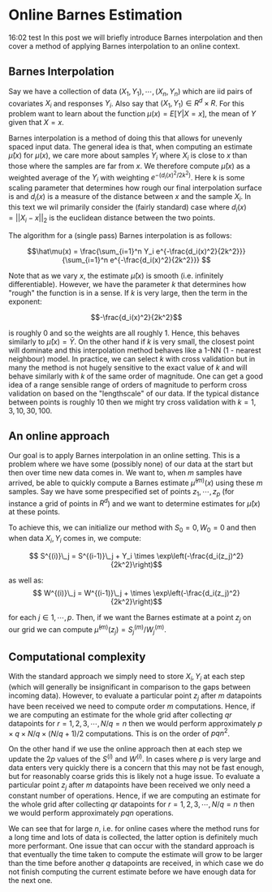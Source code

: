 # Online Barnes Estimation
16:02 test In this post we will briefly introduce Barnes interpolation and then cover a method of applying Barnes interpolation to an online context.

## Barnes Interpolation
Say we have a collection of data $(X_1, Y_1), \cdots, (X_n,Y_n)$ which are iid pairs of covariates $X_i$ and responses $Y_i$. Also say that $(X_1, Y_1) \in R^d \times R$. For this problem want to learn about the function $\mu(x) = E[Y | X = x]$, the mean of $Y$ given that $X = x$. 

Barnes interpolation is a method of doing this that allows for unevenly spaced input data. The general idea is that, when computing an estimate $\hat \mu (x)$ for $\mu(x)$, we care more about samples $Y_i$ where $X_i$ is close to $x$ than those where the samples are far from $x$. We therefore compute $\hat\mu(x)$ as a weighted average of the $Y_i$ with weighting $e^{-(d_i(x)^2/2k^2)}$. Here k is some scaling parameter that determines how rough our final interpolation surface is and $d_i(x)$ is a measure of the distance between $x$ and the sample $X_i$. In this text we wil primarily consider the (fairly standard) case where $d_i(x) = ||X_i - x||_2$ is the euclidean distance between the two points. 

The algorithm for a (single pass) Barnes interpolation is as follows:

$$\hat\mu(x) = \frac{\sum_{i=1}^n Y_i e^{-\frac{d_i(x)^2}{2k^2}}}{\sum_{i=1}^n e^{-\frac{d_i(x)^2}{2k^2}}} $$

Note that as we vary $x$, the estimate $\hat\mu(x)$ is smooth (i.e. infinitely differentiable). However, we have the parameter $k$ that determines how "rough" the function is in a sense. If $k$ is very large, then the term in the exponent: 

$$-\frac{d_i(x)^2}{2k^2}$$

is roughly $0$ and so the weights are all roughly 1. Hence, this behaves similarly to $\hat\mu(x) = \bar Y$. On the other hand if $k$ is very small, the closest point will dominate and this interpolation method behaves like a 1-NN (1 - nearest neighbour) model. In practice, we can select $k$ with cross validation but in many the method is not hugely sensitive to the exact value of $k$ and will behave similarly with $k$ of the same order of magnitude. One can get a good idea of a range sensible range of orders of magnitude to perform cross validation on based on the "lengthscale" of our data. If the typical distance between points is roughly $10$ then we might try cross validation with $k = 1,3,10,30,100$.

## An online approach
Our goal is to apply Barnes interpolation in an online setting. This is a problem where we have some (possibly none) of our data at the start but then over time new data comes in. We want to, when $m$ samples have arrived, be able to quickly compute a Barnes estimate $\hat\mu^{(m)}(x)$ using these $m$ samples. Say we have some prespecified set of points $z_1, \cdots, z_p$ (for instance a grid of points in $R^d$) and we want to determine estimates for $\hat\mu(x)$ at these points. 

To achieve this, we can initialize our method with $S_0 = 0, W_0 = 0$ and then when data $X_i, Y_i$ comes in, we compute:

$$ S^{(i)}\_j = S^{(i-1)}\_j + Y_i \times \exp\left(-\frac{d_i(z_j)^2}{2k^2}\right)$$

as well as:
$$ W^{(i)}\_j = W^{(i-1)}\_j + \times \exp\left(-\frac{d_i(z_j)^2}{2k^2}\right)$$

for each $j \in 1, \cdots, p$. Then, if we want the Barnes estimate at a point $z_j$ on our grid we can compute $\hat \mu^{(m)}(z_j) = S^{(m)}_j / W^{(m)}_j$.

## Computational complexity
With the standard approach we simply need to store $X_i, Y_i$ at each step (which will generally be insignificant in comparison to the gaps between incoming data). However, to evaluate a particular point $z_j$ after $m$ datapoints have been received we need to compute order $m$ computations. Hence, if we are computing an estimate for the whole grid after collecting $qr$ datapoints for $r=1,2,3,\cdots, N/q = n$ then we would perform approximately $p \times q \times N/q \times (N/q+1)/2$ computations. This is on the order of $pqn^2$. 

On the other hand if we use the online approach then at each step we update the $2p$ values of the $S^{(i)}$ and $W^{(i)}$. In cases where $p$ is very large and data enters very quickly there is a concern that this may not be fast enough, but for reasonably coarse grids this is likely not a huge issue. To evaluate a particular point $z_j$ after $m$ datapoints have been received we only need a constant number of operations. Hence, if we are computing an estimate for the whole grid after collecting $qr$ datapoints for $r=1,2,3,\cdots, N/q = n$ then we would perform approximately $pqn$ operations. 

We can see that for large $n$, i.e. for online cases where the method runs for a long time and lots of data is collected, the latter option is definitely much more performant. One issue that can occur with the standard approach is that eventually the time taken to compute the estimate will grow to be larger than the time before another $q$ datapoints are received, in which case we do not finish computing the current estimate before we have enough data for the next one. 
